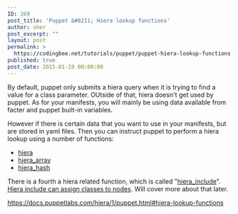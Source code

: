 ```yaml
---
ID: 269
post_title: 'Puppet &#8211; Hiera lookup functions'
author: sher
post_excerpt: ""
layout: post
permalink: >
  https://codingbee.net/tutorials/puppet/puppet-hiera-lookup-functions
published: true
post_date: 2015-01-19 00:00:00
---
```

By default, puppet only submits a hiera query when it is trying to find a value for a class parameter. OUtside of that, hiera doesn't get used by puppet. As for your manifests, you will mainly be using data available from facter and puppet built-in variables. 


However if there is certain data that you want to use in your manifests, but are stored in yaml files. Then you can instruct puppet to perform a hiera lookup using a number of functions:

<ul>
	<li><a href="https://docs.puppetlabs.com/references/latest/function.html#hiera">hiera</a></li>
	<li><a href="https://docs.puppetlabs.com/references/latest/function.html#hieraarray">hiera_array</a></li>
	<li><a href="https://docs.puppetlabs.com/references/latest/function.html#hierahash">hiera_hash</a></li>
	
</ul>

 
There is a fourth a hiera related function, which is called "<a href="https://docs.puppetlabs.com/references/latest/function.html#hierainclude">hiera_include</a>". <a href="https://docs.puppetlabs.com/hiera/1/puppet.html#assigning-classes-to-nodes-with-hiera-hierainclude">Hiera include can assign classes to nodes</a>.  Will cover more about that later. 

https://docs.puppetlabs.com/hiera/1/puppet.html#hiera-lookup-functions